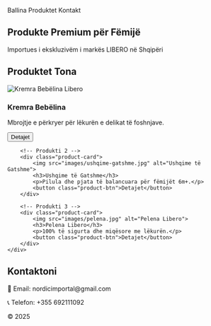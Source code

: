 Ballina
Produktet
Kontakt
<section id="home" class="hero">
    <h2>Produkte Premium për Fëmijë</h2>
    <p>Importues i ekskluzivëm i markës LIBERO në Shqipëri</p>
</section>

<section id="products" class="products">
    <h2>Produktet Tona</h2>
    <div class="product-grid">
        <!-- Produkti 1 -->
        <div class="product-card">
            <img src="images/kremra-bebelina.jpg" alt="Kremra Bebëlina Libero">
            <h3>Kremra Bebëlina</h3>
            <p>Mbrojtje e përkryer për lëkurën e delikat të foshnjave.</p>
            <button class="product-btn">Detajet</button>
        </div>
        
        <!-- Produkti 2 -->
        <div class="product-card">
            <img src="images/ushqime-gatshme.jpg" alt="Ushqime të Gatshme">
            <h3>Ushqime të Gatshme</h3>
            <p>Pilula dhe pjata të balancuara për fëmijët 6m+.</p>
            <button class="product-btn">Detajet</button>
        </div>
        
        <!-- Produkti 3 -->
        <div class="product-card">
            <img src="images/pelena.jpg" alt="Pelena Libero">
            <h3>Pelena Libero</h3>
            <p>100% të sigurta dhe miqësore me lëkurën.</p>
            <button class="product-btn">Detajet</button>
        </div>
    </div>
</section>

<section id="contact" class="contact">
    <h2>Kontaktoni</h2>
    <div class="contact-info">
        <p>📧 Email: nordicimportal@gmail.com</p>
        <p>📞 Telefon: +355 692111092</p>
    </div>
</section>

<footer>
    <p>&copy; 2025